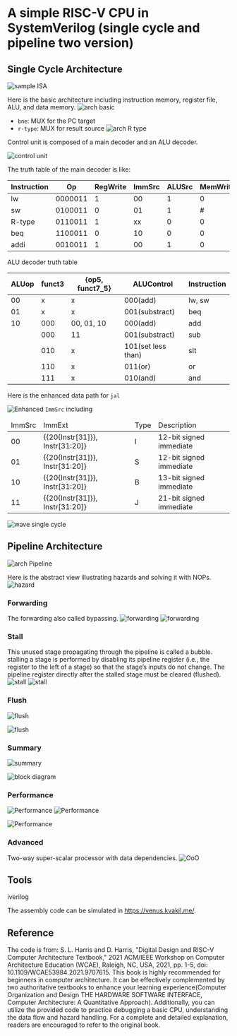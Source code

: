 # A simple RISC-V CPU in SystemVerilog (single cycle and pipeline two version)

## Single Cycle Architecture

![sample ISA](./assets/SampleISA.png)

Here is the basic architecture including instruction memory, register file, ALU, and data memory.
![arch basic](./assets/archbasic.png)

- `bne`: MUX for the PC target
- `r-type`: MUX for result source
![arch R type](./assets/archR.png)


Control unit is composed of a main decoder and an ALU decoder.

<img src="./assets/CtrlUnit.png" alt="control unit">

The truth table of the main decoder is like:

|Instruction | Op | RegWrite | ImmSrc | ALUSrc | MemWrite | ResultSrc | Branch | ALUOp
| --------- | --------- | --------- | --- | --- | --- | --- | --- | --- |
| lw        | 0000011   |   1   |   00  |   1   |   0   |   1   |   0   |   00  |
| sw        | 0100011   |   0   |   01  |   1   |   #   |   x   |   0   |   00  |
| R-type    | 0110011   |   1   |   xx  |   0   |   0   |   0   |   0   |   10  |
| beq       | 1100011   |   0   |   10  |   0   |   0   |   x   |   1   |   01  |
| addi      | 0010011   |   1   |   00  |   1   |   0   |   0   |   0   |   10  |


ALU decoder truth table

<table>
  <thead>
    <tr>
      <th> ALUop </th>
      <th> funct3 </th>
      <th> {op5, funct7_5} </th>
      <th> ALUControl </th>
      <th> Instruction </th>
    </tr>
  </thead>
  <tbody>
    <tr>
      <td>00</td> 
      <td>x</td> 
      <td>x</td> 
      <td>000(add)</td> 
      <td>lw, sw</td> 
    </tr>
    <tr>
      <td>01</td> 
      <td>x</td> 
      <td>x</td> 
      <td>001(substract)</td> 
      <td>beq</td> 
    </tr>
    <tr>
      <td>10</td> 
      <td>000</td> 
      <td>00, 01, 10</td> 
      <td>000(add)</td> 
      <td>add</td> 
    </tr>
    <tr>
      <td></td> 
      <td>000</td> 
      <td>11</td> 
      <td>001(substract)</td> 
      <td>sub</td> 
    </tr>
    <tr>
      <td></td> 
      <td>010</td> 
      <td>x</td> 
      <td>101(set less than)</td> 
      <td>slt</td> 
    </tr>
    <tr>
      <td></td> 
      <td>110</td> 
      <td>x</td> 
      <td>011(or)</td> 
      <td>or</td> 
    </tr>
    <tr>
      <td></td> 
      <td>111</td> 
      <td>x</td> 
      <td>010(and)</td> 
      <td>and</td> 
    </tr>
  </tbody>
</table>

Here is the enhanced data path for `jal`

![Enhanced ](./assets/archjal.png)
`ImmSrc` including
<table>
  <thead>
    <tr>
      <td>ImmSrc</td>
      <td>ImmExt</td>
      <td>Type</td>
      <td>Description</td>
    </tr>
  </thead>
  <tbody>
    <tr>
      <td>00</td>
      <td>{{20{Instr[31]}}, Instr[31:20]}</td>
      <td>I</td>
      <td>12-bit signed immediate</td>
    </tr>
    <tr>
      <td>01</td>
      <td>{{20{Instr[31]}}, Instr[31:20]}</td>
      <td>S</td>
      <td>12-bit signed immediate</td>
    </tr>
    <tr>
      <td>10</td>
      <td>{{20{Instr[31]}}, Instr[31:20]}</td>
      <td>B</td>
      <td>13-bit signed immediate</td>
    </tr>
    <tr>
      <td>11</td>
      <td>{{20{Instr[31]}}, Instr[31:20]}</td>
      <td>J</td>
      <td>21-bit signed immediate</td>
    </tr>
  </tbody>
</table>


![wave single cycle](./assets/wavesingle.png)

## Pipeline Architecture

![arch Pipeline](./assets/archPipeline.png)


Here is the abstract view illustrating hazards and solving it with NOPs.
![hazard](./assets/hazard.png)

### Forwarding
The forwarding also called bypassing.
![forwarding](./assets/forwarding.png)
![forwarding](./assets/archforwarding.png)

### Stall
This unused stage propagating through the pipeline is called a bubble.
stalling a stage is performed by disabling its pipeline register (i.e., the register to the left of a stage) so that the stage’s inputs do not change.
The pipeline register directly after the stalled stage must be cleared (flushed).
![stall](./assets/stall.png)
![stall](./assets/archstall.png)

### Flush

![flush](./assets/flush.png)

![flush](./assets/archflush.png)


### Summary

![summary](./assets/summary.png)

![block diagram](./assets/singleblock.png)

### Performance



![Performance](./assets/CPI.png)
![Performance](./assets/latency.png)

![Performance](./assets/criticalpath.png)

### Advanced

Two-way super-scalar processor with data dependencies.
![OoO](./assets/OoO.png)

## Tools
iverilog

The assembly code can be simulated in https://venus.kvakil.me/.


## Reference

The code is from: S. L. Harris and D. Harris, "Digital Design and RISC-V Computer Architecture Textbook," 2021 ACM/IEEE Workshop on Computer Architecture Education (WCAE), Raleigh, NC, USA, 2021, pp. 1-5, doi: 10.1109/WCAE53984.2021.9707615.
This book is highly recommended for beginners in computer architecture. 
It can be effectively complemented by two authoritative textbooks to enhance your learning experience(Computer Organization and Design  THE HARDWARE SOFTWARE INTERFACE, Computer Architecture: A Quantitative Approach). 
Additionally, you can utilize the provided code to practice debugging a basic CPU, understanding the data flow and hazard handling.
For a complete and detailed explanation, readers are encouraged to refer to the original book.


